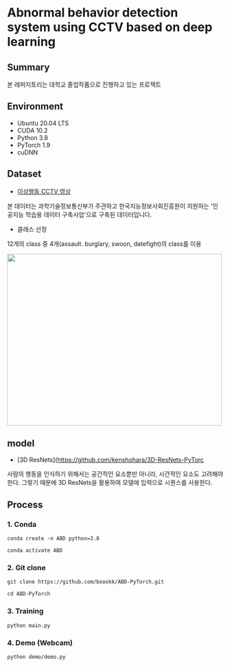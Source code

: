 # Abnormal behavior detection system using CCTV based on deep learning

## Summary

본 레퍼지토리는 대학교 졸업작품으로 진행하고 있는 프로젝트

## Environment
- Ubuntu 20.04 LTS
- CUDA 10.2
- Python 3.8
- PyTorch 1.9
- cuDNN

## Dataset
- [이상행동 CCTV 영상](https://aihub.or.kr/aidata/139)  

본 데이터는 과학기술정보통신부가 주관하고 한국지능정보사회진흥원이 지원하는 '인공지능 학습용 데이터 구축사업'으로 구축된 데이터입니다.  

- 클래스 선정

12개의 class 중 4개(assault. burglary, swoon, datefight)의 class를 이용

<img src="https://user-images.githubusercontent.com/76933244/134613782-b04d2890-7b1a-4c3d-9dbc-41f272b813b6.png" width="500" height="400"> 


## model
- [3D ResNets](https://github.com/kenshohara/3D-ResNets-PyTorc

사람의 행동을 인식하기 위해서는 공간적인 요소뿐만 아니라, 시간적인 요소도 고려해야 한다. 그렇기 때문에 3D ResNets을 활용하여 모델에 입력으로 시퀀스를 사용한다. 



## Process

### 1. Conda
```shell
conda create -n ABD python=3.8
```
```shell
conda activate ABD
```

### 2. Git clone
```shell
git clone https://github.com/boookk/ABD-PyTorch.git
```
```shell
cd ABD-PyTorch
```

### 3. Training
```shell
python main.py
```

### 4. Demo (Webcam)
```shell
python demo/demo.py
```

